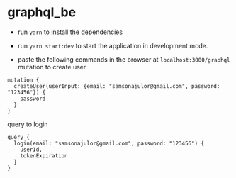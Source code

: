 # graphql_be

- run `yarn` to install the dependencies
- run `yarn start:dev` to start the application in development mode.

- paste the following commands in the browser at `localhost:3000/graphql`
mutation to create user
```
mutation {
  createUser(userInput: {email: "samsonajulor@gmail.com", password: "123456"}) {
    password
  }
}
```
query to login
```
query {
  login(email: "samsonajulor@gmail.com", password: "123456") {
    userId,
    tokenExpiration
  }
}
```